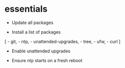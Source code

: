 # essentials

* Update all packages

* Install a list of packages




 [
    - git, 
    - ntp, 
    - unattended-upgrades, 
    - tree, 
    - ufw, 
    - curl
 ]
 
* Enable unattended upgrades


* Ensure ntp starts on a fresh reboot
